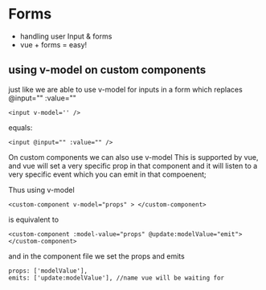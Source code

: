 # Forms
- handling user Input & forms
- vue + forms = easy!


## using v-model on custom components

just like we are able to use v-model for inputs in a form which replaces @input="" :value=""

```vue
<input v-model='' />
```
equals:
```vue
<input @input="" :value="" />
```

On custom components we can also use v-model
This is supported by vue, and vue will set a very specific prop in that component
and it will listen to a very specific event which you can emit in that compoenent;

Thus using v-model
```vue
<custom-component v-model="props" > </custom-component>
```
is equivalent to
```vue
<custom-component :model-value="props" @update:modelValue="emit"> </custom-component>
```

and in the component file we set the props and emits

```vue
props: ['modelValue'],
emits: ['update:modelValue'], //name vue will be waiting for
```
